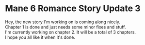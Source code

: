 # Mane 6 Romance Story Update 3

Hey, the new story I'm working on is coming along nicely.  
Chapter 1 is done and just needs some minor fixes and stuff.  
I'm currently working on chapter 2\. It will be a total of 3 chapters.  
I hope you all like it when it's done.
